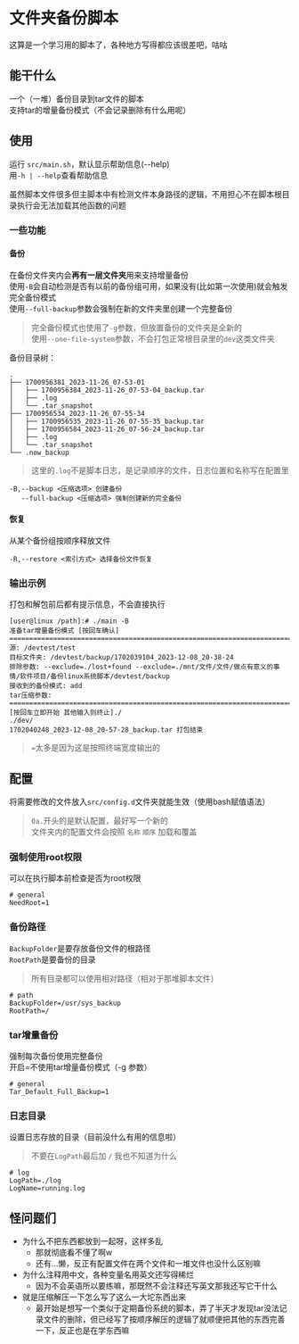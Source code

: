 # 文件夹备份脚本

这算是一个学习用的脚本了，各种地方写得都应该很差吧，咕咕

## 能干什么

一个（一堆）备份目录到tar文件的脚本\
支持tar的增量备份模式（不会记录删除有什么用呢）

## 使用

运行 `src/main.sh`，默认显示帮助信息(--help)\
用`-h | --help`查看帮助信息

虽然脚本文件很多但主脚本中有检测文件本身路径的逻辑，不用担心不在脚本根目录执行会无法加载其他函数的问题

### 一些功能

#### 备份

在备份文件夹内会**再有一层文件夹**用来支持增量备份\
使用`-B`会自动检测是否有以前的备份组可用，如果没有(比如第一次使用)就会触发完全备份模式\
使用`--full-backup`参数会强制在新的文件夹里创建一个完整备份

> 完全备份模式也使用了`-g`参数，但放置备份的文件夹是全新的\
> 使用`--one-file-system`参数，不会打包正常根目录里的`dev`这类文件夹

备份目录树：

```text
.
├── 1700956381_2023-11-26_07-53-01
│   ├── 1700956384_2023-11-26_07-53-04_backup.tar
│   ├── .log
│   └── .tar_snapshot
├── 1700956534_2023-11-26_07-55-34
│   ├── 1700956535_2023-11-26_07-55-35_backup.tar
│   ├── 1700956584_2023-11-26_07-56-24_backup.tar
│   ├── .log
│   └── .tar_snapshot
└── .now_backup
```

> 这里的`.log`不是脚本日志，是记录顺序的文件，日志位置和名称写在配置里

```text
-B,--backup <压缩选项> 创建备份
   --full-backup <压缩选项> 强制创建新的完全备份
```

#### 恢复

从某个备份组按顺序释放文件

```text
-R,--restore <索引方式> 选择备份文件恢复
```

### 输出示例

打包和解包前后都有提示信息，不会直接执行

```text
[user@linux /path]:# ./main -B
准备tar增量备份模式 [按回车确认]
===================================================================================================================================================================
源: /devtest/test
目标文件夹: /devtest/backup/1702039104_2023-12-08_20-38-24
排除参数: --exclude=./lost+found --exclude=./mnt/文件/文件/做点有意义的事情/软件项目/备份linux系统脚本/devtest/backup
接收到的备份模式: add
tar压缩参数:
===================================================================================================================================================================
[按回车立即开始 其他输入则终止]./
./dev/
1702040248_2023-12-08_20-57-28_backup.tar 打包结束
```

> `=`太多是因为这是按照终端宽度输出的

## 配置

将需要修改的文件放入`src/config.d`文件夹就能生效（使用bash赋值语法）

> `0a.`开头的是默认配置，最好写一个新的\
> 文件夹内的配置文件会按照 `名称` `顺序` 加载和覆盖

### 强制使用root权限

可以在执行脚本前检查是否为root权限

```shell
# general
NeedRoot=1
```

### 备份路径

`BackupFolder`是要存放备份文件的根路径\
`RootPath`是要备份的目录

> 所有目录都可以使用相对路径（相对于那堆脚本文件）

```shell
# path
BackupFolder=/usr/sys_backup
RootPath=/
```

### tar增量备份

强制每次备份使用完整备份\
开启=不使用tar增量备份模式（-g 参数）

```shell
# general
Tar_Default_Full_Backup=1
```

### 日志目录

设置日志存放的目录（目前没什么有用的信息啦）
> 不要在`LogPath`最后加 `/` 我也不知道为什么

```shell
# log
LogPath=./log
LogName=running.log
```

## 怪问题们

- 为什么不把东西都放到一起呀，这样多乱
  - 那就彻底看不懂了啊w
  - 还有...懒，反正有配置文件在两个文件和一堆文件也没什么区别嘛
- 为什么注释用中文，各种变量名用英文还写得稀烂
  - 因为不会英语所以要练嘛，那既然不会注释还写英文那我还写它干什么
- 就是压缩解压一下怎么写了这么一大坨东西出来
  - 最开始是想写一个类似于定期备份系统的脚本，弄了半天才发现tar没法记录文件的删除，但已经写了按顺序解压的逻辑了就顺便把其他的东西完善一下，反正也是在学东西嘛
